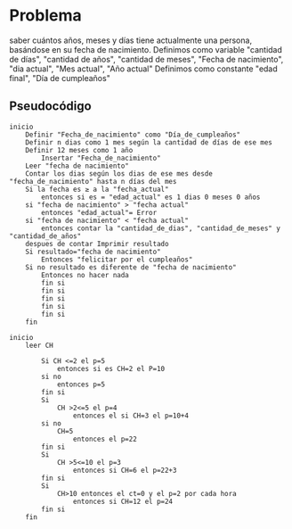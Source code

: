 # Problema
saber cuántos años, meses y días tiene actualmente una persona, basándose en su fecha de nacimiento.
Definimos como variable "cantidad de días", "cantidad de años", "cantidad de meses", "Fecha de nacimiento", "dia actual", "Mes actual", "Año actual"
Definimos como constante "edad final", "Día de cumpleaños"
## Pseudocódigo
```
inicio
    Definir "Fecha_de_nacimiento" como "Día_de_cumpleaños"
    Definir n dias como 1 mes según la cantidad de días de ese mes
    Definir 12 meses como 1 año
        Insertar "Fecha_de_nacimiento"
    Leer "fecha de nacimiento"
    Contar los dias según los dias de ese mes desde "fecha_de_nacimiento" hasta n días del mes
    Si la fecha es ≥ a la "fecha_actual"
        entonces si es = "edad_actual" es 1 dias 0 meses 0 años
    si "fecha de nacimiento" > "fecha actual"
        entonces "edad_actual"= Error
    si "fecha de nacimiento" < "fecha actual"
        entonces contar la "cantidad_de_dias", "cantidad_de_meses" y "cantidad_de_años"
    despues de contar Imprimir resultado
    Si resultado="fecha de nacimiento"
        Entonces "felicitar por el cumpleaños"
    Si no resultado es diferente de "fecha de nacimiento"
        Entonces no hacer nada
        fin si
        fin si
        fin si
        fin si 
        fin si
    fin
```
```
inicio
    leer CH
        
        Si CH <=2 el p=5
            entonces si es CH=2 el P=10
        si no 
            entonces p=5
        fin si
        Si
            CH >2<=5 el p=4
                entonces el si CH=3 el p=10+4
        si no
            CH=5 
                entonces el p=22
        fin si
        Si 
            CH >5<=10 el p=3
                entonces si CH=6 el p=22+3
        fin si
        Si
            CH>10 entonces el ct=0 y el p=2 por cada hora
                entonces si CH=12 el p=24
        fin si
    fin
```

        
        
